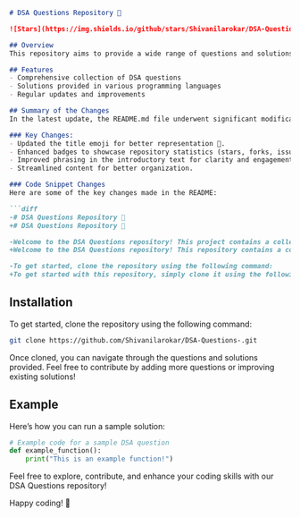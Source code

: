 ```markdown
# DSA Questions Repository 🎉

![Stars](https://img.shields.io/github/stars/Shivanilarokar/DSA-Questions-) ![Forks](https://img.shields.io/github/forks/Shivanilarokar/DSA-Questions-) ![Issues](https://img.shields.io/github/issues/Shivanilarokar/DSA-Questions-)

## Overview
This repository aims to provide a wide range of questions and solutions related to Data Structures and Algorithms. Whether you are preparing for technical interviews or simply want to enhance your coding skills, this repository has something for everyone.

## Features
- Comprehensive collection of DSA questions
- Solutions provided in various programming languages
- Regular updates and improvements 

## Summary of the Changes
In the latest update, the README.md file underwent significant modifications to enhance clarity and engagement:

### Key Changes:
- Updated the title emoji for better representation 🎈.
- Enhanced badges to showcase repository statistics (stars, forks, issues, etc.).
- Improved phrasing in the introductory text for clarity and engagement.
- Streamlined content for better organization.

### Code Snippet Changes
Here are some of the key changes made in the README:

```diff
-# DSA Questions Repository 📖
+# DSA Questions Repository 🎉

-Welcome to the DSA Questions repository! This project contains a collection of Data Structure and Algorithm questions designed to help you improve your coding skills.
+Welcome to the DSA Questions repository! This repository contains a collection of data structure and algorithm questions to help you master coding interviews and improve your problem-solving skills.

-To get started, clone the repository using the following command:
+To get started with this repository, simply clone it using the following command:
```

## Installation
To get started, clone the repository using the following command:

```bash
git clone https://github.com/Shivanilarokar/DSA-Questions-.git
```

Once cloned, you can navigate through the questions and solutions provided. Feel free to contribute by adding more questions or improving existing solutions!

## Example
Here’s how you can run a sample solution:

```python
# Example code for a sample DSA question
def example_function():
    print("This is an example function!")
```

Feel free to explore, contribute, and enhance your coding skills with our DSA Questions repository!

Happy coding! 🚀
```